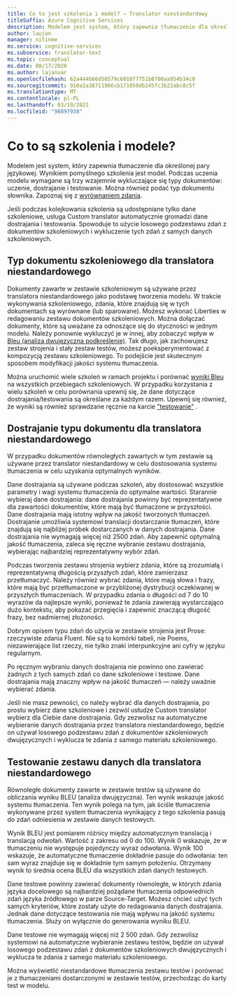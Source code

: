 ```yaml
---
title: Co to jest szkolenia i model? — Translator niestandardowy
titleSuffix: Azure Cognitive Services
description: Modelem jest system, który zapewnia tłumaczenie dla określonej pary językowej. Wynikiem pomyślnego szkolenia jest model. Podczas uczenia modelu są wymagane trzy wzajemnie wykluczające się zestawy danych szkoleniowych, zestaw kontrolek danych i testowanie zestawu danych.
author: laujan
manager: nitinme
ms.service: cognitive-services
ms.subservice: translator-text
ms.topic: conceptual
ms.date: 08/17/2020
ms.author: lajanuar
ms.openlocfilehash: 62a444b66d50579c601077751b0700aa954b34c0
ms.sourcegitcommit: 910a1a38711966cb171050db245fc3b22abc8c5f
ms.translationtype: MT
ms.contentlocale: pl-PL
ms.lasthandoff: 03/19/2021
ms.locfileid: "98897938"
---
```

# <a name="what-are-trainings-and-models"></a>Co to są szkolenia i modele?

Modelem jest system, który zapewnia tłumaczenie dla określonej pary językowej.
Wynikiem pomyślnego szkolenia jest model. Podczas uczenia modelu wymagane są trzy wzajemnie wykluczające się typy dokumentów: uczenie, dostrajanie i testowanie. Można również podać typ dokumentu słownika. Zapoznaj się z [wyrównaniem zdania](./sentence-alignment.md#suggested-minimum-number-of-sentences).

Jeśli podczas kolejkowania szkolenia są udostępniane tylko dane szkoleniowe, usługa Custom translator automatycznie gromadzi dane dostrajania i testowania. Spowoduje to użycie losowego podzestawu zdań z dokumentów szkoleniowych i wykluczenie tych zdań z samych danych szkoleniowych.

## <a name="training-document-type-for-custom-translator"></a>Typ dokumentu szkoleniowego dla translatora niestandardowego

Dokumenty zawarte w zestawie szkoleniowym są używane przez translatora niestandardowego jako podstawę tworzenia modelu. W trakcie wykonywania szkoleniowego, zdania, które znajdują się w tych dokumentach są wyrównane (lub sparowane). Możesz wykonać Liberties w redagowaniu zestawu dokumentów szkoleniowych. Można dołączać dokumenty, które są uważane za odnoszące się do styczności w jednym modelu. Należy ponownie wykluczyć je w innej, aby zobaczyć wpływ w [Bleu (analiza dwujęzyczna podkreślenie)](what-is-bleu-score.md). Tak długo, jak zachowujesz zestaw strojenia i stały zestaw testów, możesz poeksperymentować z kompozycją zestawu szkoleniowego. To podejście jest skutecznym sposobem modyfikacji jakości systemu tłumaczenia.

Można uruchomić wiele szkoleń w ramach projektu i porównać [wyniki Bleu](what-is-bleu-score.md) na wszystkich przebiegach szkoleniowych. W przypadku korzystania z wielu szkoleń w celu porównania upewnij się, że dane dotyczące dostrajania/testowania są określane za każdym razem. Upewnij się również, że wyniki są również sprawdzane ręcznie na karcie ["testowanie"](how-to-view-system-test-results.md) .

## <a name="tuning-document-type-for-custom-translator"></a>Dostrajanie typu dokumentu dla translatora niestandardowego

W przypadku dokumentów równoległych zawartych w tym zestawie są używane przez translator niestandardowy w celu dostosowania systemu tłumaczenia w celu uzyskania optymalnych wyników.

Dane dostrajania są używane podczas szkoleń, aby dostosować wszystkie parametry i wagi systemu tłumaczenia do optymalne wartości. Starannie wybieraj dane dostrajania: dane dostrajania powinny być reprezentatywne dla zawartości dokumentów, które mają być tłumaczone w przyszłości. Dane dostrajania mają istotny wpływ na jakość tworzonych tłumaczeń. Dostrajanie umożliwia systemowi translacji dostarczanie tłumaczeń, które znajdują się najbliżej próbek dostarczanych w danych dostrajania. Dane dostrajania nie wymagają więcej niż 2500 zdań. Aby zapewnić optymalną jakość tłumaczenia, zaleca się ręczne wybranie zestawu dostrajania, wybierając najbardziej reprezentatywny wybór zdań.

Podczas tworzenia zestawu strojenia wybierz zdania, które są zrozumiałą i reprezentatywną długością przyszłych zdań, które zamierzasz przetłumaczyć. Należy również wybrać zdania, które mają słowa i frazy, które mają być przetłumaczone w przybliżonej dystrybucji oczekiwanej w przyszłych tłumaczeniach. W przypadku zdania o długości od 7 do 10 wyrazów da najlepsze wyniki, ponieważ te zdania zawierają wystarczająco dużo kontekstu, aby pokazać przegięcia i zapewnić znaczącą długość frazy, bez nadmiernej złożoności.

Dobrym opisem typu zdań do użycia w zestawie strojenia jest Prose: rzeczywiste zdania Fluent. Nie są to komórki tabeli, nie Poems, niezawierające list rzeczy, nie tylko znaki interpunkcyjne ani cyfry w języku regularnym.

Po ręcznym wybraniu danych dostrajania nie powinno ono zawierać żadnych z tych samych zdań co dane szkoleniowe i testowe. Dane dostrajania mają znaczny wpływ na jakość tłumaczeń — należy uważnie wybierać zdania.

Jeśli nie masz pewności, co należy wybrać dla danych dostrajania, po prostu wybierz dane szkoleniowe i zezwól usłudze Custom translator wybierz dla Ciebie dane dostrajania. Gdy zezwolisz na automatyczne wybieranie danych dostrajania przez translatora niestandardowego, będzie on używał losowego podzestawu zdań z dokumentów szkoleniowych dwujęzycznych i wyklucza te zdania z samego materiału szkoleniowego.

## <a name="testing-dataset-for-custom-translator"></a>Testowanie zestawu danych dla translatora niestandardowego

Równoległe dokumenty zawarte w zestawie testów są używane do obliczania wyniku BLEU (analiza dwujęzyczna). Ten wynik wskazuje jakość systemu tłumaczenia. Ten wynik polega na tym, jak ściśle tłumaczenia wykonywane przez system tłumaczenia wynikający z tego szkolenia pasują do zdań odniesienia w zestawie danych testowych.

Wynik BLEU jest pomiarem różnicy między automatycznym translacją i translacją odwołań. Wartość z zakresu od 0 do 100. Wynik 0 wskazuje, że w tłumaczeniu nie występuje pojedynczy wyraz odwołania. Wynik 100 wskazuje, że automatyczne tłumaczenie dokładnie pasuje do odwołania: ten sam wyraz znajduje się w dokładnie tym samym położeniu. Otrzymany wynik to średnia ocena BLEU dla wszystkich zdań danych testowych.

Dane testowe powinny zawierać dokumenty równoległe, w których zdania języka docelowego są najbardziej pożądane tłumaczenia odpowiednich zdań języka źródłowego w parze Source-Target. Możesz chcieć użyć tych samych kryteriów, które zostały użyte do redagowania danych dostrajania. Jednak dane dotyczące testowania nie mają wpływu na jakość systemu tłumaczenia. Służy on wyłącznie do generowania wyniku BLEU.

Dane testowe nie wymagają więcej niż 2 500 zdań. Gdy zezwolisz systemowi na automatyczne wybieranie zestawu testów, będzie on używał losowego podzestawu zdań z dokumentów szkoleniowych dwujęzycznych i wyklucza te zdania z samego materiału szkoleniowego.

Można wyświetlić niestandardowe tłumaczenia zestawu testów i porównać je z tłumaczeniami dostarczonymi w zestawie testów, przechodząc do karty test w modelu.